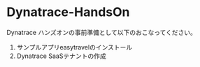 # Dynatrace-HandsOn
Dynatrace ハンズオンの事前準備として以下のおこなってください。
1. サンプルアプリeasytravelのインストール
2. Dynatrace SaaSテナントの作成
